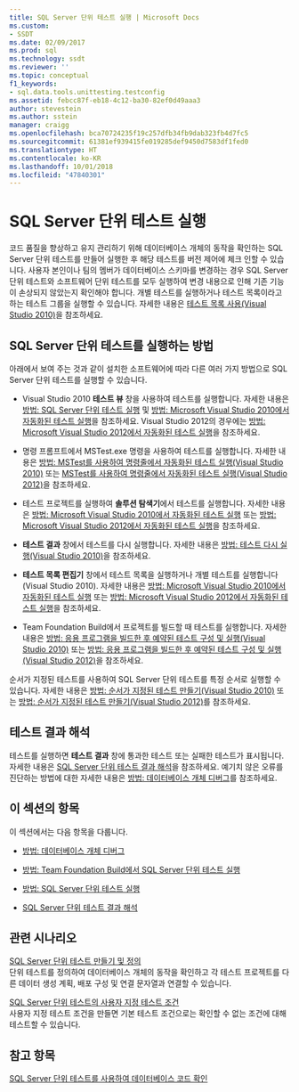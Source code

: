 ```yaml
---
title: SQL Server 단위 테스트 실행 | Microsoft Docs
ms.custom:
- SSDT
ms.date: 02/09/2017
ms.prod: sql
ms.technology: ssdt
ms.reviewer: ''
ms.topic: conceptual
f1_keywords:
- sql.data.tools.unittesting.testconfig
ms.assetid: febcc87f-eb18-4c12-ba30-82ef0d49aaa3
author: stevestein
ms.author: sstein
manager: craigg
ms.openlocfilehash: bca70724235f19c257dfb34fb9dab323fb4d7fc5
ms.sourcegitcommit: 61381ef939415fe019285def9450d7583df1fed0
ms.translationtype: HT
ms.contentlocale: ko-KR
ms.lasthandoff: 10/01/2018
ms.locfileid: "47840301"
---
```

# <a name="running-sql-server-unit-tests"></a>SQL Server 단위 테스트 실행
코드 품질을 향상하고 유지 관리하기 위해 데이터베이스 개체의 동작을 확인하는 SQL Server 단위 테스트를 만들어 실행한 후 해당 테스트를 버전 제어에 체크 인할 수 있습니다. 사용자 본인이나 팀의 멤버가 데이터베이스 스키마를 변경하는 경우 SQL Server 단위 테스트와 소프트웨어 단위 테스트를 모두 실행하여 변경 내용으로 인해 기존 기능이 손상되지 않았는지 확인해야 합니다. 개별 테스트를 실행하거나 테스트 목록이라고 하는 테스트 그룹을 실행할 수 있습니다. 자세한 내용은 [테스트 목록 사용(Visual Studio 2010)](http://msdn.microsoft.com/library/ms182461(VS.100).aspx)을 참조하세요.  
  
## <a name="ways-to-run-sql-server-unit-tests"></a>SQL Server 단위 테스트를 실행하는 방법  
아래에서 보여 주는 것과 같이 설치한 소프트웨어에 따라 다른 여러 가지 방법으로 SQL Server 단위 테스트를 실행할 수 있습니다.  
  
-   Visual Studio 2010 **테스트 뷰** 창을 사용하여 테스트를 실행합니다. 자세한 내용은 [방법: SQL Server 단위 테스트 실행](../ssdt/how-to-run-sql-server-unit-tests.md) 및 [방법: Microsoft Visual Studio 2010에서 자동화된 테스트 실행](http://msdn.microsoft.com/library/ms182470(VS.100).aspx)을 참조하세요. Visual Studio 2012의 경우에는 [방법: Microsoft Visual Studio 2012에서 자동화된 테스트 실행](http://msdn.microsoft.com/library/ms182470.aspx)을 참조하세요.  
  
-   명령 프롬프트에서 MSTest.exe 명령을 사용하여 테스트를 실행합니다. 자세한 내용은 [방법: MSTest를 사용하여 명령줄에서 자동화된 테스트 실행(Visual Studio 2010)](http://msdn.microsoft.com/library/ms182487(VS.100).aspx) 또는 [MSTest를 사용하여 명령줄에서 자동화된 테스트 실행(Visual Studio 2012)](http://msdn.microsoft.com/library/ms182487.aspx)을 참조하세요.  
  
-   테스트 프로젝트를 실행하여 **솔루션 탐색기**에서 테스트를 실행합니다. 자세한 내용은 [방법: Microsoft Visual Studio 2010에서 자동화된 테스트 실행](http://msdn.microsoft.com/library/ms182470(VS.100).aspx) 또는 [방법: Microsoft Visual Studio 2012에서 자동화된 테스트 실행](http://msdn.microsoft.com/library/ms182470.aspx)을 참조하세요.  
  
-   **테스트 결과** 창에서 테스트를 다시 실행합니다. 자세한 내용은 [방법: 테스트 다시 실행(Visual Studio 2010)](http://msdn.microsoft.com/library/ms182472(VS.100).aspx)을 참조하세요.  
  
-   **테스트 목록 편집기** 창에서 테스트 목록을 실행하거나 개별 테스트를 실행합니다(Visual Studio 2010). 자세한 내용은 [방법: Microsoft Visual Studio 2010에서 자동화된 테스트 실행](http://msdn.microsoft.com/library/ms182470(VS.100).aspx) 또는 [방법: Microsoft Visual Studio 2012에서 자동화된 테스트 실행](http://msdn.microsoft.com/library/ms182470.aspx)을 참조하세요.  
  
-   Team Foundation Build에서 프로젝트를 빌드할 때 테스트를 실행합니다. 자세한 내용은 [방법: 응용 프로그램을 빌드한 후 예약된 테스트 구성 및 실행(Visual Studio 2010)](http://msdn.microsoft.com/library/ms182465(VS.100).aspx) 또는 [방법: 응용 프로그램을 빌드한 후 예약된 테스트 구성 및 실행(Visual Studio 2012)](http://msdn.microsoft.com/library/ms182465.aspx)을 참조하세요.  
  
순서가 지정된 테스트를 사용하여 SQL Server 단위 테스트를 특정 순서로 실행할 수 있습니다. 자세한 내용은 [방법: 순서가 지정된 테스트 만들기(Visual Studio 2010)](http://msdn.microsoft.com/library/ms182631(VS.100).aspx) 또는 [방법: 순서가 지정된 테스트 만들기(Visual Studio 2012)](http://msdn.microsoft.com/library/ms182631.aspx)를 참조하세요.  
  
## <a name="interpreting-tests-results"></a>테스트 결과 해석  
테스트를 실행하면 **테스트 결과** 창에 통과한 테스트 또는 실패한 테스트가 표시됩니다. 자세한 내용은 [SQL Server 단위 테스트 결과 해석](../ssdt/interpreting-sql-server-unit-test-results.md)을 참조하세요. 예기치 않은 오류를 진단하는 방법에 대한 자세한 내용은 [방법: 데이터베이스 개체 디버그](../ssdt/how-to-debug-database-objects.md)를 참조하세요.  
  
## <a name="topics-in-this-section"></a>이 섹션의 항목  
이 섹션에서는 다음 항목을 다룹니다.  
  
-   [방법: 데이터베이스 개체 디버그](../ssdt/how-to-debug-database-objects.md)  
  
-   [방법: Team Foundation Build에서 SQL Server 단위 테스트 실행](../ssdt/how-to-run-sql-server-unit-tests-from-team-foundation-build.md)  
  
-   [방법: SQL Server 단위 테스트 실행](../ssdt/how-to-run-sql-server-unit-tests.md)  
  
-   [SQL Server 단위 테스트 결과 해석](../ssdt/interpreting-sql-server-unit-test-results.md)  
  
## <a name="related-scenarios"></a>관련 시나리오  
[SQL Server 단위 테스트 만들기 및 정의](../ssdt/creating-and-defining-sql-server-unit-tests.md)  
단위 테스트를 정의하여 데이터베이스 개체의 동작을 확인하고 각 테스트 프로젝트를 다른 데이터 생성 계획, 배포 구성 및 연결 문자열과 연결할 수 있습니다.  
  
[SQL Server 단위 테스트의 사용자 지정 테스트 조건](../ssdt/custom-test-conditions-for-sql-server-unit-tests.md)  
사용자 지정 테스트 조건을 만들면 기본 테스트 조건으로는 확인할 수 없는 조건에 대해 테스트할 수 있습니다.  
  
## <a name="see-also"></a>참고 항목  
[SQL Server 단위 테스트를 사용하여 데이터베이스 코드 확인](../ssdt/verifying-database-code-by-using-sql-server-unit-tests.md)  
  
